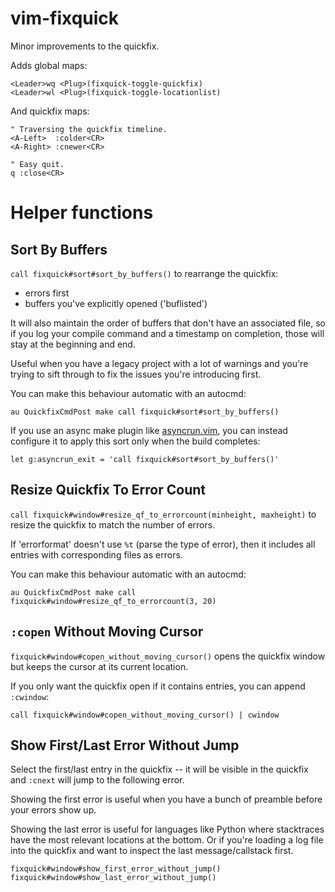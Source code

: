 vim-fixquick
============

Minor improvements to the quickfix.

Adds global maps:

    <Leader>wq <Plug>(fixquick-toggle-quickfix)
    <Leader>wl <Plug>(fixquick-toggle-locationlist)

And quickfix maps:

    " Traversing the quickfix timeline.
    <A-Left>  :colder<CR>
    <A-Right> :cnewer<CR>

    " Easy quit.
    q :close<CR>


# Helper functions

## Sort By Buffers

`call fixquick#sort#sort_by_buffers()` to rearrange the quickfix:

* errors first
* buffers you've explicitly opened ('buflisted')

It will also maintain the order of buffers that don't have an associated
file, so if you log your compile command and a timestamp on completion,
those will stay at the beginning and end.

Useful when you have a legacy project with a lot of warnings and you're trying
to sift through to fix the issues you're introducing first.

You can make this behaviour automatic with an autocmd:

    au QuickfixCmdPost make call fixquick#sort#sort_by_buffers()

If you use an async make plugin like
[asyncrun.vim](https://github.com/skywind3000/asyncrun.vim), you can instead
configure it to apply this sort only when the build completes:

    let g:asyncrun_exit = 'call fixquick#sort#sort_by_buffers()'


## Resize Quickfix To Error Count

`call fixquick#window#resize_qf_to_errorcount(minheight, maxheight)` to resize
the quickfix to match the number of errors.

If 'errorformat' doesn't use `%t` (parse the type of error), then it includes all
entries with corresponding files as errors.

You can make this behaviour automatic with an autocmd:

    au QuickfixCmdPost make call fixquick#window#resize_qf_to_errorcount(3, 20)


## `:copen` Without Moving Cursor

`fixquick#window#copen_without_moving_cursor()` opens the quickfix window but
keeps the cursor at its current location.

If you only want the quickfix open if it contains entries, you can append
`:cwindow`:

    call fixquick#window#copen_without_moving_cursor() | cwindow


## Show First/Last Error Without Jump

Select the first/last entry in the quickfix -- it will be visible in the
quickfix and `:cnext` will jump to the following error. 

Showing the first error is useful when you have a bunch of preamble before your
errors show up.

Showing the last error is useful for languages like Python where stacktraces
have the most relevant locations at the bottom. Or if you're loading a log file
into the quickfix and want to inspect the last message/callstack first.

    fixquick#window#show_first_error_without_jump()
    fixquick#window#show_last_error_without_jump()

